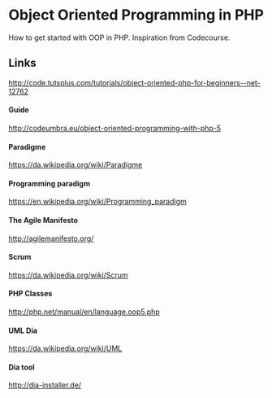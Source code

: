 # Object Oriented Programming in PHP
How to get started with OOP in PHP.
Inspiration from Codecourse.

## Links
http://code.tutsplus.com/tutorials/object-oriented-php-for-beginners--net-12762

#### Guide
http://codeumbra.eu/object-oriented-programming-with-php-5
#### Paradigme
https://da.wikipedia.org/wiki/Paradigme
#### Programming paradigm
https://en.wikipedia.org/wiki/Programming_paradigm
#### The Agile Manifesto
http://agilemanifesto.org/
#### Scrum
https://da.wikipedia.org/wiki/Scrum
#### PHP Classes
http://php.net/manual/en/language.oop5.php
#### UML Dia
https://da.wikipedia.org/wiki/UML
#### Dia tool
http://dia-installer.de/
